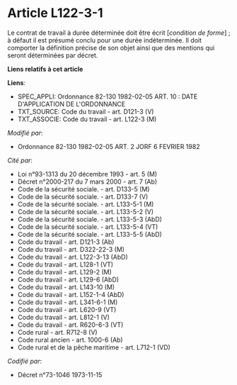 # Article L122-3-1

Le contrat de travail à durée déterminée doit être écrit [*condition de forme*] ; à défaut il est présumé conclu pour une
durée indéterminée. Il doit comporter la définition précise de son objet ainsi que des mentions qui seront déterminées par
décret.

**Liens relatifs à cet article**

**Liens**:

  - SPEC_APPLI: Ordonnance 82-130 1982-02-05 ART. 10 : DATE D'APPLICATION DE L'ORDONNANCE
  - TXT_SOURCE: Code du travail - art. D121-3 (V)
  - TXT_ASSOCIE: Code du travail - art. L122-3 (M)

_Modifié par_:

  - Ordonnance 82-130 1982-02-05 ART. 2 JORF 6 FEVRIER 1982

_Cité par_:

  - Loi n°93-1313 du 20 décembre 1993 - art. 5 (M)
  - Décret n°2000-217 du 7 mars 2000 - art. 7 (Ab)
  - Code de la sécurité sociale. - art. D133-5 (M)
  - Code de la sécurité sociale. - art. D133-7 (V)
  - Code de la sécurité sociale. - art. L133-5-1 (M)
  - Code de la sécurité sociale. - art. L133-5-2 (V)
  - Code de la sécurité sociale. - art. L133-5-3 (AbD)
  - Code de la sécurité sociale. - art. L133-5-4 (VT)
  - Code de la sécurité sociale. - art. L133-5-5 (AbD)
  - Code du travail - art. D121-3 (Ab)
  - Code du travail - art. D322-22-3 (M)
  - Code du travail - art. L122-3-13 (AbD)
  - Code du travail - art. L128-1 (VT)
  - Code du travail - art. L129-2 (M)
  - Code du travail - art. L129-6 (AbD)
  - Code du travail - art. L143-10 (M)
  - Code du travail - art. L152-1-4 (AbD)
  - Code du travail - art. L341-6-1 (M)
  - Code du travail - art. L620-9 (VT)
  - Code du travail - art. L812-1 (V)
  - Code du travail - art. R620-6-3 (VT)
  - Code rural - art. R712-8 (V)
  - Code rural ancien - art. 1000-6 (Ab)
  - Code rural et de la pêche maritime - art. L712-1 (VD)

_Codifié par_:

  - Décret n°73-1046 1973-11-15
